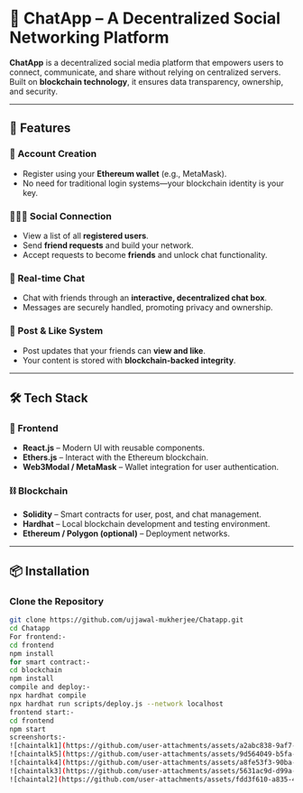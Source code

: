 # 🔗 ChatApp – A Decentralized Social Networking Platform

**ChatApp** is a decentralized social media platform that empowers users to connect, communicate, and share without relying on centralized servers. Built on **blockchain technology**, it ensures data transparency, ownership, and security.

---

## 🚀 Features

### 👤 Account Creation
- Register using your **Ethereum wallet** (e.g., MetaMask).
- No need for traditional login systems—your blockchain identity is your key.

### 🧑‍🤝‍🧑 Social Connection
- View a list of all **registered users**.
- Send **friend requests** and build your network.
- Accept requests to become **friends** and unlock chat functionality.

### 💬 Real-time Chat
- Chat with friends through an **interactive, decentralized chat box**.
- Messages are securely handled, promoting privacy and ownership.

### 📸 Post & Like System
- Post updates that your friends can **view and like**.
- Your content is stored with **blockchain-backed integrity**.

---

## 🛠 Tech Stack

### 🔧 Frontend
- **React.js** – Modern UI with reusable components.
- **Ethers.js** – Interact with the Ethereum blockchain.
- **Web3Modal / MetaMask** – Wallet integration for user authentication.

### ⛓ Blockchain
- **Solidity** – Smart contracts for user, post, and chat management.
- **Hardhat** – Local blockchain development and testing environment.
- **Ethereum / Polygon (optional)** – Deployment networks.

---

## 📦 Installation

### Clone the Repository
```bash
git clone https://github.com/ujjawal-mukherjee/Chatapp.git
cd Chatapp
For frontend:-
cd frontend
npm install
for smart contract:-
cd blockchain
npm install
compile and deploy:-
npx hardhat compile
npx hardhat run scripts/deploy.js --network localhost
frontend start:-
cd frontend
npm start
screenshorts:-
![chaintalk1](https://github.com/user-attachments/assets/a2abc838-9af7-4708-86fe-6ae60a3d02c8)
![chaintalk5](https://github.com/user-attachments/assets/9d564049-b5fa-419f-881a-0a6ee312d58f)
![chaintalk4](https://github.com/user-attachments/assets/a8fe53f3-90ba-4618-aa38-f30e72408799)
![chaintalk3](https://github.com/user-attachments/assets/5631ac9d-d99a-445d-a3c0-539a7cc7f6a4)
![chaintal2](https://github.com/user-attachments/assets/fdd3f610-a835-44a1-99b3-ec051988cdde)




